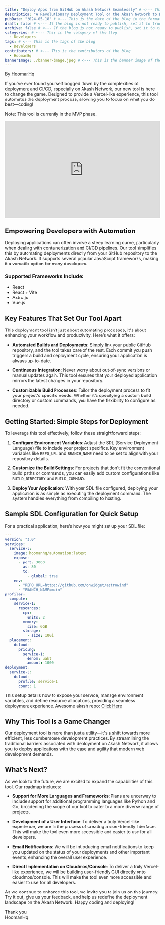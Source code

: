 ```yaml
---
title: "Deploy Apps from GitHub on Akash Network Seamlessly" # <--- This is the title of the blog
description: "A Revolutionary Deployment Tool on the Akash Network to Deploy Applications Directly from GitHub" # <--- This is the description of the blog
pubDate: "2024-05-18" # <--- This is the date of the blog in the format of "YYYY-MM-DD"
draft: false # <--- If the blog is not ready to publish, set it to true
archive: false # <--- If the blog is not ready to publish, set it to true it will not show in the archive page but will show in the blog page
categories: # <--- This is the category of the blog
  - Developers
tags: # <--- This is the tags of the blog
  - Developers
contributors: # <--- This is the contributors of the blog
  - HoomanHq
bannerImage: ./banner-image.jpeg # <--- This is the banner image of the blog or the featured image of the blog
---
```


By [HoomanHq](https://hooman.digital)


If you’ve ever found yourself bogged down by the complexities of deployment and CI/CD, especially on Akash Network, our new tool is here to change the game. Designed to provide a Vercel-like experience, this tool automates the deployment process, allowing you to focus on what you do best—coding!

Note: This tool is currently in the MVP phase.

 <iframe width="100%" height="315" src="https://www.youtube.com/embed/bzPXWKgyEtw?si=nRU5KVfYs6PcVR03" title="YouTube video player" frameborder="0" allow="accelerometer; autoplay; clipboard-write; encrypted-media; gyroscope; picture-in-picture; web-share" referrerpolicy="strict-origin-when-cross-origin" allowfullscreen></iframe> 

## Empowering Developers with Automation

Deploying applications can often involve a steep learning curve, particularly when dealing with containerization and CI/CD pipelines. Our tool simplifies this by automating deployments directly from your GitHub repository to the Akash Network. It supports several popular JavaScript frameworks, making it a versatile option for many developers.

### Supported Frameworks Include:
- React
- React + Vite
- Astro.js
- Vue.js

## Key Features That Set Our Tool Apart

This deployment tool isn't just about automating processes; it's about enhancing your workflow and productivity. Here’s what it offers:

- **Automated Builds and Deployments**: Simply link your public GitHub repository, and the tool takes care of the rest. Each commit you push triggers a build and deployment cycle, ensuring your application is always up-to-date.
  
- **Continuous Integration**: Never worry about out-of-sync versions or manual updates again. This tool ensures that your deployed application mirrors the latest changes in your repository.
  
- **Customizable Build Processes**: Tailor the deployment process to fit your project's specific needs. Whether it’s specifying a custom build directory or custom commands, you have the flexibility to configure as needed.

## Getting Started: Simple Steps for Deployment

To leverage this tool effectively, follow these straightforward steps:

1. **Configure Environment Variables**: Adjust the SDL (Service Deployment Language) file to include your project specifics. Key environment variables like `REPO_URL` and `BRANCH_NAME` need to be set to align with your repository details.

2. **Customize the Build Settings**: For projects that don’t fit the conventional build paths or commands, you can easily add custom configurations like `BUILD_DIRECTORY` and `BUILD_COMMAND`.

3. **Deploy Your Application**: With your SDL file configured, deploying your application is as simple as executing the deployment command. The system handles everything from compiling to hosting.

## Sample SDL Configuration for Quick Setup

For a practical application, here’s how you might set up your SDL file:

```yaml
---
version: "2.0"
services:
  service-1:
    image: hoomanhq/automation:latest
    expose:
      - port: 3000
        as: 80
        to:
          - global: true
    env:
      - "REPO_URL=https://github.com/onwidget/astrowind"
      - "BRANCH_NAME=main"
profiles:
  compute:
    service-1:
      resources:
        cpu:
          units: 2
        memory:
          size: 6GB
        storage:
          - size: 10Gi
  placement:
    dcloud:
      pricing:
        service-1:
          denom: uakt
          amount: 1000
deployment:
  service-1:
    dcloud:
      profile: service-1
      count: 1
```

This setup details how to expose your service, manage environment variables, and define resource allocations, providing a seamless deployment experience.
Awesome akash repo: [Click Here](https://github.com/akash-network/awesome-akash/blob/master/automatic-deployment-CICD-template)


## Why This Tool Is a Game Changer

Our deployment tool is more than just a utility—it's a shift towards more efficient, less cumbersome development practices. By streamlining the traditional barriers associated with deployment on Akash Network, it allows you to deploy applications with the ease and agility that modern web development demands.

## What’s Next?

As we look to the future, we are excited to expand the capabilities of this tool. Our roadmap includes:

- **Support for More Languages and Frameworks**: Plans are underway to include support for additional programming languages like Python and Go, broadening the scope of our tool to cater to a more diverse range of projects.

- **Development of a User Interface**: To deliver a truly Vercel-like experience, we are in the process of creating a user-friendly interface. This will make the tool even more accessible and easier to use for all developers.

- **Email Notifications**: We will be introducing email notifications to keep you updated on the status of your deployments and other important events, enhancing the overall user experience.

- **Direct Implementation on Cloudmos/Console**: To deliver a truly Vercel-like experience, we will be building user-friendly GUI directly onto cloudmos/console. This will make the tool even more accessible and easier to use for all developers.

As we continue to enhance this tool, we invite you to join us on this journey. Try it out, give us your feedback, and help us redefine the deployment landscape on the Akash Network. Happy coding and deploying!

Thank you <br>
HoomanHq
